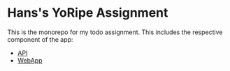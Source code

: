 # Hans's YoRipe Assignment

This is the monorepo for my todo assignment. This includes the respective component of the app:

- [API](api)
- [WebApp](webapp)